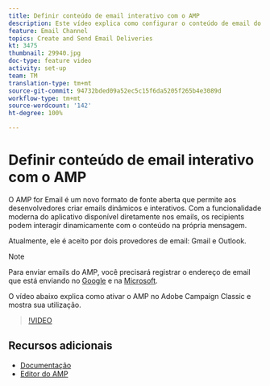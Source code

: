 ```yaml
---
title: Definir conteúdo de email interativo com o AMP
description: Este vídeo explica como configurar o conteúdo de email do Adobe Campaign Classic(ACC) no formato do AMP.
feature: Email Channel
topics: Create and Send Email Deliveries
kt: 3475
thumbnail: 29940.jpg
doc-type: feature video
activity: set-up
team: TM
translation-type: tm+mt
source-git-commit: 94732bded09a52ec5c15f6da5205f265b4e3089d
workflow-type: tm+mt
source-wordcount: '142'
ht-degree: 100%

---
```



# Definir conteúdo de email interativo com o AMP

O AMP for Email é um novo formato de fonte aberta que permite aos desenvolvedores criar emails dinâmicos e interativos. Com a funcionalidade moderna do aplicativo disponível diretamente nos emails, os recipients podem interagir dinamicamente com o conteúdo na própria mensagem.

Atualmente, ele é aceito por dois provedores de email: Gmail e Outlook.

>[!NOTE]
>
>Para enviar emails do AMP, você precisará registrar o endereço de email que está enviando no [Google](https://developers.google.com/gmail/ampemail/register) e na [Microsoft](https://docs.microsoft.com/pt-BR/outlook/amphtml/register-outlook).

O vídeo abaixo explica como ativar o AMP no Adobe Campaign Classic e mostra sua utilização.

>[!VIDEO](https://video.tv.adobe.com/v/29940?quality=12&learn=on)

## Recursos adicionais

* [Documentação](https://docs.adobe.com/content/help/pt-BR/campaign-classic/using/sending-messages/sending-emails/defining-the-email-content.html)
* [Editor do AMP](https://playground.amp.dev/)
